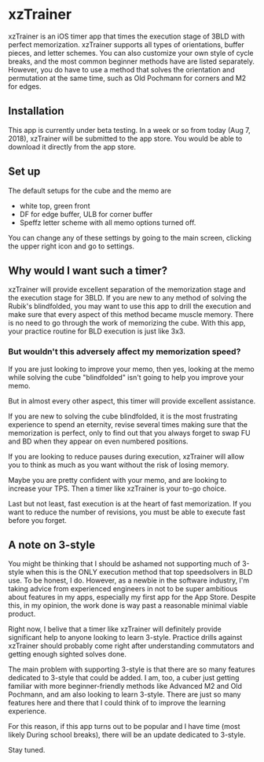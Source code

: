 # xzTrainer
xzTrainer is an iOS timer app that times the execution stage of 3BLD with perfect memorization. 
xzTrainer supports all types of orientations, buffer pieces, and letter schemes. 
You can also customize your own style of cycle breaks, and the most common beginner methods have are listed separately.
However, you do have to use a method that solves the orientation and permutation at the same time, 
such as Old Pochmann for corners and M2 for edges.

## Installation
This app is currently under beta testing. 
In a week or so from today (Aug 7, 2018), xzTrainer will be submitted to the app store.
You would be able to download it directly from the app store.

## Set up
The default setups for the cube and the memo are 
- white top, green front
- DF for edge buffer, ULB for corner buffer
- Speffz letter scheme
with all memo options turned off.

You can change any of these settings by going to the main screen, clicking the upper right icon and go to settings.

## Why would I want such a timer?
xzTrainer will provide excellent separation of the memorization stage and the execution stage for 3BLD.
If you are new to any method of solving the Rubik's blindfolded, you may want to use this app to drill the execution 
and make sure that every aspect of this method became muscle memory.
There is no need to go through the work of memorizing the cube.
With this app, your practice routine for BLD execution is just like 3x3.

### But wouldn't this adversely affect my memorization speed?
If you are just looking to improve your memo, then yes, looking at the memo while solving the cube "blindfolded" isn't going to help you improve your memo.

But in almost every other aspect, this timer will provide excellent assistance.

If you are new to solving the cube blindfolded, it is the most frustrating experience to spend an eternity, revise several times making sure that the memorization is perfect, only to find out that you always forget to swap FU and BD when they appear on even numbered positions.

If you are looking to reduce pauses during execution, xzTrainer will allow you to think as much as you want without the risk of losing memory.

Maybe you are pretty confident with your memo, and are looking to increase your TPS. Then a timer like xzTrainer is your to-go choice.

Last but not least, fast execution is at the heart of fast memorization. If you want to reduce the number of revisions, you must be able to execute fast before you forget.

## A note on 3-style
You might be thinking that I should be ashamed not supporting much of 3-style when this is the ONLY execution method that top speedsolvers in BLD use.
To be honest, I do. 
However, as a newbie in the software industry, I'm taking advice from experienced engineers in not to be super ambitious about features in my apps, especially my first app for the App Store.
Despite this, in my opinion, the work done is way past a reasonable minimal viable product.

Right now, I belive that a timer like xzTrainer will definitely provide significant help to anyone looking to learn 3-style.
Practice drills against xzTrainer should probably come right after understanding commutators and getting enough sighted solves done.

The main problem with supporting 3-style is that there are so many features dedicated to 3-style that could be added.
I am, too, a cuber just getting familiar with more beginner-friendly methods like Advanced M2 and Old Pochmann, and am also looking to learn 3-style.
There are just so many features here and there that I could think of to improve the learning experience.

For this reason, if this app turns out to be popular and I have time (most likely During school breaks), there will be an update dedicated to 3-style. 

Stay tuned.
